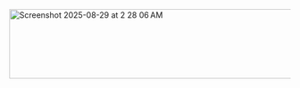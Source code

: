 <img width="546" height="125" alt="Screenshot 2025-08-29 at 2 28 06 AM" src="https://github.com/user-attachments/assets/b121bc98-8591-4a52-bd20-8ba650758956" />
